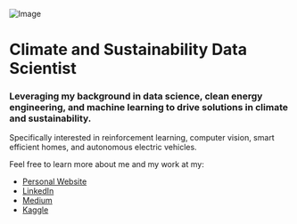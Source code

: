 ![Image](https://joshtingcom.files.wordpress.com/2021/12/dscf8555-2.jpg?w=1920&h=&zoom=2)
# Climate and Sustainability Data Scientist

### Leveraging my background in data science, clean energy engineering, and machine learning to drive solutions in climate and sustainability.

Specifically interested in reinforcement learning, computer vision, smart efficient homes, and autonomous electric vehicles.

Feel free to learn more about me and my work at my:
* [Personal Website](https://joshting.com/)
* [LinkedIn](https://www.linkedin.com/in/justjoshtings)
* [Medium](http://joshting.medium.com/)
* [Kaggle](https://www.kaggle.com/justjoshtings)





<!---
justjoshtings/justjoshtings is a ✨ special ✨ repository because its `README.md` (this file) appears on your GitHub profile.
You can click the Preview link to take a look at your changes.
--->
